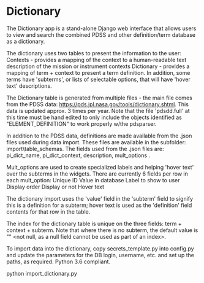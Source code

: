 # Dictionary

The Dictionary app is a stand-alone Django web interface that allows users to view and search the combined PDSS and other definition/term database as a dictionary.

The dictionary uses two tables to present the information to the user:
  Contexts - provides a mapping of the context to a human-readable text description of the mission or instrument    contexts
  Dictionary - provides a mapping of term + context to present a term definition.  In addition, some terms have 'subterms', or lists of selectable options, that will have 'hover text' descriptions.

The Dictionary table is generated from multiple files - the main file comes from the PDSS data:  https://pds.jpl.nasa.gov/tools/dictionary.shtml.  This data is updated approx. 3 times per year.  Note that the file 'pdsdd.full' at this time must be hand edited to only include the objects identified as "ELEMENT_DEFINITION" to work properly w/the pdsparser.

In addition to the PDSS data, definitions are made available from the .json files used during data import.  These files are available in the subfolder: import\table_schemas.  The fields used from the .json files are:  pi_dict_name, pi_dict_context, description, mult_options <optional field>.

Mult_options are used to create specialized labels and helping 'hover text' over the subterms in the widgets.  There are currently 6 fields per row in each mult_option:
    Unique ID
    Value in database
    Label to show to user
    Display order
    Display or not
    Hover text

The dictionary import uses the 'value' field in the 'subterm' field to signify this is a definition for a subterm; hover text is used as the 'definition' field contents for that row in the table.

The index for the dictionary table is unique on the three fields: term + context + subterm.  Note that where there is no subterm, the default value is ""  <not null, as a null field cannot be used as part of an index>.

To import data into the dictionary, copy secrets_template.py into config.py and update the parameters for the DB login, username, etc. and set up the paths, as required.  Python 3.6 compliant.

python import_dictionary.py
